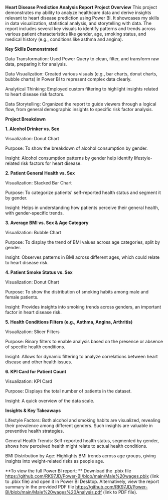 **Heart Disease Prediction Analysis Report**
**Project Overview**
This project demonstrates my ability to analyze healthcare data and derive insights relevant to heart disease prediction using Power BI. It showcases my skills in data visualization, statistical analysis, and storytelling with data. The report includes several key visuals to identify patterns and trends across various patient characteristics like gender, age, smoking status, and medical history (e.g., conditions like asthma and angina).

**Key Skills Demonstrated**

Data Transformation: Used Power Query to clean, filter, and transform raw data, preparing it for analysis.

Data Visualization: Created various visuals (e.g., bar charts, donut charts, bubble charts) in Power BI to represent complex data clearly.

Analytical Thinking: Employed custom filtering to highlight insights related to heart disease risk factors.

Data Storytelling: Organized the report to guide viewers through a logical flow, from general demographic insights to specific risk factor analysis.

**Project Breakdown**

**1. Alcohol Drinker vs. Sex**

Visualization: Donut Chart

Purpose: To show the breakdown of alcohol consumption by gender.

Insight: Alcohol consumption patterns by gender help identify lifestyle-related risk factors for heart disease.

**2. Patient General Health vs. Sex**

Visualization: Stacked Bar Chart

Purpose: To categorize patients' self-reported health status and segment it by gender.

Insight: Helps in understanding how patients perceive their general health, with gender-specific trends.

**3. Average BMI vs. Sex & Age Category**

Visualization: Bubble Chart

Purpose: To display the trend of BMI values across age categories, split by gender.

Insight: Observes patterns in BMI across different ages, which could relate to heart disease risk.

**4. Patient Smoke Status vs. Sex**

Visualization: Donut Chart

Purpose: To show the distribution of smoking habits among male and female patients.

Insight: Provides insights into smoking trends across genders, an important factor in heart disease risk.

**5. Health Conditions Filters (e.g., Asthma, Angina, Arthritis)**

Visualization: Slicer Filters

Purpose: Binary filters to enable analysis based on the presence or absence of specific health conditions.

Insight: Allows for dynamic filtering to analyze correlations between heart disease and other health issues.

**6. KPI Card for Patient Count**

Visualization: KPI Card

Purpose: Displays the total number of patients in the dataset.

Insight: A quick overview of the data scale.

**Insights & Key Takeaways**

Lifestyle Factors: Both alcohol and smoking habits are visualized, revealing their prevalence among different genders. Such insights are valuable in preventive health strategies.

General Health Trends: Self-reported health status, segmented by gender, shows how perceived health might relate to actual health conditions.

BMI Distribution by Age: Highlights BMI trends across age groups, giving insights into weight-related risks as people age.

**To view the full Power BI report: ** 
Download the .pbix file https://github.com/RK97JD/Power-BI/blob/main/Male%20wages.pbix (link to .pbix file) and open it in Power BI Desktop. Alternatively, view the report summary in the provided PDF file https://github.com/RK97JD/Power-BI/blob/main/Male%20wages%20Analysis.pdf (link to PDF file).


